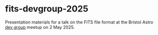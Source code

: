 # fits-devgroup-2025

Presentation materials for a talk on the FITS file format
at the Bristol Astro
[dev group](https://github.com/astro-group-bristol/developer-group) meetup
on 2 May 2025.
